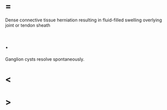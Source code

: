 # =

Dense connective tissue herniation resulting in fluid-filled swelling overlying joint or tendon sheath

# .

Ganglion cysts resolve spontaneously.

# <

# >
